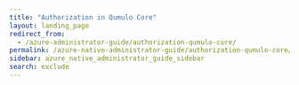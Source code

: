 ```yaml
---
title: "Authorization in Qumulo Core"
layout: landing_page
redirect_from:
  - /azure-administrator-guide/authorization-qumulo-core/
permalink: /azure-native-administrator-guide/authorization-qumulo-core/
sidebar: azure_native_administrator_guide_sidebar
search: exclude
---
```

